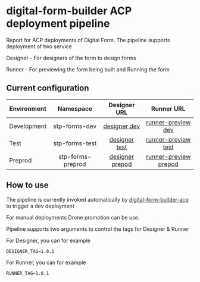 # digital-form-builder ACP deployment pipeline
Report for ACP deployments of Digital Form. The pipeline supports deployment of two service

Designer - For designers of the form to design forms

Runner - For previewing the form being built and Running the form

## Current configuration

| Environment        | Namespace           | Designer URL  | Runner URL  |
| ------------- |:-------------:| :-------------------------------:| :-------------------------------:|
| Development     | stp-forms-dev | [designer dev](designer.dev.stp-forms-notprod.homeoffice.gov.uk) | [runner-preview dev](runner-preview.dev.stp-forms-notprod.homeoffice.gov.uk) |
| Test     | stp-forms-test     | [designer test](designer.test.stp-forms-notprod.homeoffice.gov.uk) | [runner-preview test](runner-preview.test.stp-forms-notprod.homeoffice.gov.uk) |
| Preprod | stp-forms-preprod     | [designer prepod](designer.preprod.stp-forms-notprod.homeoffice.gov.uk) | [runner-preview prepod](runner-preview.preprod.stp-forms-notprod.homeoffice.gov.uk) |


## How to use
The pipeline is currently invoked automatically by [digital-form-builder-acp](https://github.com/UKHomeOffice/digital-form-builder-acp) to trigger a dev deployment

For manual deployments Drone promotion can be use.

Pipeline supports two arguments to control the tags for Designer & Runner

For Designer, you can for example
```drone
DESIGNER_TAG=1.0.1
```


For Runner, you can for example
```drone
RUNNER_TAG=1.0.1
```